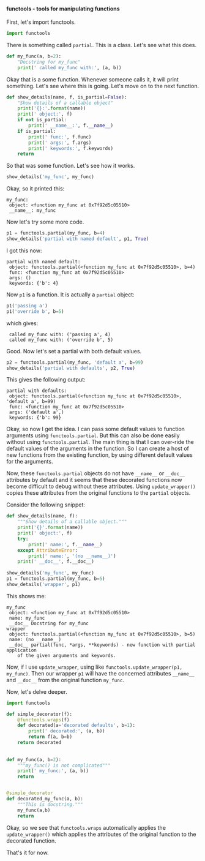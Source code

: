 #### functools - tools for manipulating functions

First, let's import functools.

```python
import functools
```

There is something called `partial`. This is a class. Let's see what this does.

```python
def my_func(a, b=2):
    "Docstring for my_func"
    print(' called my_func with:', (a, b))
```

Okay that is a some function. Whenever someone calls it, it will print something. Let's see
where this is going. Let's move on to the next function.

```python
def show_details(name, f, is_partial=False):
    "Show details of a callable object"
    print('{}:'.format(name))
    print(' object:', f)
    if not is_partial:
        print(' __name__:', f.__name__)
    if is_partial:
        print(' func:', f.func)
        print(' args:', f.args)
        print(' keywords:', f.keywords)
    return
```

So that was some function. Let's see how it works.

```python
show_details('my_func', my_func)
```

Okay, so it printed this:

```commandline
my_func:
 object: <function my_func at 0x7f92d5c05510>
 __name__: my_func
```

Now let's try some more code.

```python
p1 = functools.partial(my_func, b=4)
show_details('partial with named default', p1, True)
```

I got this now:

```commandline
partial with named default:
 object: functools.partial(<function my_func at 0x7f92d5c05510>, b=4)
 func: <function my_func at 0x7f92d5c05510>
 args: ()
 keywords: {'b': 4}
```

Now `p1` is a function. It is actually a `partial` object:

```python
p1('passing a')
p1('override b', b=5)
```

which gives:

```commandline
 called my_func with: ('passing a', 4)
 called my_func with: ('override b', 5)
```

Good. Now let's set a partial with both default values.

```python
p2 = functools.partial(my_func, 'default a', b=99)
show_details('partial with defaults', p2, True)
```

This gives the following output:

```commandline
partial with defaults:
 object: functools.partial(<function my_func at 0x7f92d5c05510>, 'default a', b=99)
 func: <function my_func at 0x7f92d5c05510>
 args: ('default a',)
 keywords: {'b': 99}
```

Okay, so now I get the idea. I can pass some default values to function arguments using `functools.partial`. But this
can also be done easily without using `functools.partial`. The main thing is that I can over-ride the default values
of the arguments in the function. So I can create a host of new functions from the existing function, by using different
default values for the arguments.

Now, these `functools.partial` objects do not have `__name__` or `__doc__` attributes by default and it seems that these
decorated functions now become difficult to debug without these attributes. Using `update_wrapper()` copies these
attributes from the original functions to the `partial` objects.

Consider the following snippet:

```python
def show_details(name, f):
    """Show details of a callable object."""
    print('{}'.format(name))
    print(' object:', f)
    try:
        print(' name:', f.__name__)
    except AttributeError:
        print(' name:', '(no __name__)')
    print(' __doc__', f.__doc__)
    
show_details('my_func', my_func)
p1 = functools.partial(my_func, b=5)
show_details('wrapper', p1)
```

This shows me:

```commandline
my_func
 object: <function my_func at 0x7f92d5c05510>
 name: my_func
 __doc__ Docstring for my_func
wrapper
 object: functools.partial(<function my_func at 0x7f92d5c05510>, b=5)
 name: (no __name__)
 __doc__ partial(func, *args, **keywords) - new function with partial application
    of the given arguments and keywords.
```

Now, if I use `update_wrapper`, using like `functools.update_wrapper(p1, my_func)`. Then our wrapper `p1` will have the
concerned attributes `__name__` and `__doc__` from the original function `my_func`.

Now, let's delve deeper.

```python
import functools

def simple_decorator(f):
    @functools.wraps(f)
    def decorated(a='decorated defaults', b=1):
        print(' decorated:', (a, b))
        return f(a, b=b)
    return decorated
    
    
def my_func(a, b=2):
    """my_func() is not complicated"""
    print(' my_func:', (a, b))
    return


@simple_decorator
def decorated_my_func(a, b):
    """This is docstring."""
    my_func(a,b)
    return
```

Okay, so we see that `functools.wraps` automatically applies the `update_wrapper()` which applies the attributes of the
original function to the decorated function.

That's it for now.
